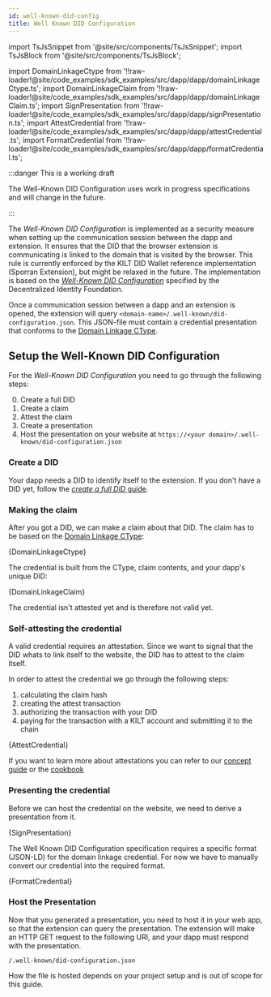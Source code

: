 ```yaml
---
id: well-known-did-config
title: Well Known DID Configuration
---
```


import TsJsSnippet from '@site/src/components/TsJsSnippet';
import TsJsBlock from '@site/src/components/TsJsBlock';

import DomainLinkageCtype from '!!raw-loader!@site/code_examples/sdk_examples/src/dapp/dapp/domainLinkageCtype.ts';
import DomainLinkageClaim from '!!raw-loader!@site/code_examples/sdk_examples/src/dapp/dapp/domainLinkageClaim.ts';
import SignPresentation from '!!raw-loader!@site/code_examples/sdk_examples/src/dapp/dapp/signPresentation.ts';
import AttestCredential from '!!raw-loader!@site/code_examples/sdk_examples/src/dapp/dapp/attestCredential.ts';
import FormatCredential from '!!raw-loader!@site/code_examples/sdk_examples/src/dapp/dapp/formatCredential.ts';

:::danger This is a working draft

The Well-Known DID Configuration uses work in progress specifications and will change in the future.

:::

The *Well-Known DID Configuration* is implemented as a security measure when setting up the communication session between the dapp and extension.
It ensures that the DID that the browser extension is communicating is linked to the domain that is visited by the browser.
This rule is currently enforced by the KILT DID Wallet reference implementation (Sporran Extension), but might be relaxed in the future.
The implementation is based on the [*Well-Known DID Configuration*](https://identity.foundation/.well-known/resources/did-configuration/) specified by the Decentralized Identity Foundation.

Once a communication session between a dapp and an extension is opened, the extension will query `<domain-name>/.well-known/did-configuration.json`.
This JSON-file must contain a credential presentation that conforms to the [Domain Linkage CType][CType-Domain-Linkage].


## Setup the Well-Known DID Configuration

For the *Well-Known DID Configuration* you need to go through the following steps:

0. Create a full DID
1. Create a claim
2. Attest the claim
3. Create a presentation
4. Host the presentation on your website at `https://<your domain>/.well-known/did-configuration.json`

### Create a DID

Your dapp needs a DID to identify itself to the extension.
If you don't have a DID yet, follow the [*create a full DID* guide](../01_sdk/02_cookbook/01_dids/02_full_did_creation.md).

### Making the claim

After you got a DID, we can make a claim about that DID.
The claim has to be based on the [Domain Linkage CType][CType-Domain-Linkage]:

<TsJsBlock>
  {DomainLinkageCtype}
</TsJsBlock>

The credential is built from the CType, claim contents, and your dapp's unique DID:

<TsJsSnippet>
  {DomainLinkageClaim}
</TsJsSnippet>

The credential isn't attested yet and is therefore not valid yet.

### Self-attesting the credential

A valid credential requires an attestation.
Since we want to signal that the DID whats to link itself to the website, the DID has to attest to the claim itself.

In order to attest the credential we go through the following steps:

1. calculating the claim hash
2. creating the attest transaction
3. authorizing the transaction with your DID
4. paying for the transaction with a KILT account and submitting it to the chain

<TsJsSnippet>
  {AttestCredential}
</TsJsSnippet>

If you want to learn more about attestations you can refer to our [concept guide](../../concepts/04_credentials/04_attestation.md) or the [cookbook](../01_sdk/02_cookbook/04_claiming/03_attestation_creation.md)

### Presenting the credential

Before we can host the credential on the website, we need to derive a presentation from it.

<TsJsSnippet>
  {SignPresentation}
</TsJsSnippet>


The Well Known DID Configuration specification requires a specific format (JSON-LD) for the domain linkage credential.
For now we have to manually convert our credential into the required format.

<TsJsSnippet>
  {FormatCredential}
</TsJsSnippet>

### Host the Presentation

Now that you generated a presentation, you need to host it in your web app, so that the extension can query the presentation.
The extension will make an HTTP GET request to the following URI, and your dapp must respond with the presentation.

`/.well-known/did-configuration.json`

How the file is hosted depends on your project setup and is out of scope for this guide.

[CType-Domain-Linkage]: https://github.com/KILTprotocol/ctype-index/tree/main/ctypes/0x9d271c790775ee831352291f01c5d04c7979713a5896dcf5e81708184cc5c643
